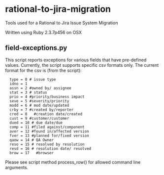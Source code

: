 # rational-to-jira-migration
Tools used for a Rational to Jira Issue System Migration

Written using Ruby 2.3.7p456 on OSX

## field-exceptions.py ##
This script reports exceptions for various fields that have pre-defined values.  Currently, the script supports specific csv formats only.  The current format for the csv is (from the script):
```
  type = 0 # issue type
  idno = 1
  assn = 2 #owned by/ assignee
  stat = 3 # status
  prio = 4 #priority/business impact
  seve = 5 #severity/priority
  modd = 6 # mod date/updated
  crby = 7 #created by/reporter
  cred = 8   #creation date/created
  cust = 9 #customer/customer
  dued = 10 # due date/due
  comp = 11 #filed against/component
  aver = 12 #found in/affected version
  fver = 13 #planned for/fixed version
  qaow = 14 # QA Owner
  reso = 15 # resolved by resolution
  resd = 16 # resolution date/ resolved
  brow = 17   #browser  
```
Please see script method process_row() for allowed command line arguments.
